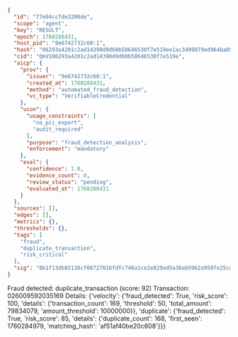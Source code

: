 ```json
{
  "id": "77e04ccfde3200de",
  "scope": "agent",
  "key": "RESULT",
  "epoch": 1760288431,
  "host_pid": "9e6742732c60:1",
  "hash": "06293a4201c2ad14390d9d60b58646530f7e519ee1ac3499879ed964ba05ae45",
  "cid": "QmV106293a4201c2ad14390d9d60b58646530f7e519e",
  "aicp": {
    "prov": {
      "issuer": "9e6742732c60:1",
      "created_at": 1760288431,
      "method": "automated_fraud_detection",
      "vc_type": "VerifiableCredential"
    },
    "ucon": {
      "usage_constraints": [
        "no_pii_export",
        "audit_required"
      ],
      "purpose": "fraud_detection_analysis",
      "enforcement": "mandatory"
    },
    "eval": {
      "confidence": 1.0,
      "evidence_count": 0,
      "review_status": "pending",
      "evaluated_at": 1760288431
    }
  },
  "sources": [],
  "edges": [],
  "metrics": {},
  "thresholds": {},
  "tags": [
    "fraud",
    "duplicate_transaction",
    "risk_critical"
  ],
  "sig": "0b1f13db02136cf08727016fdfc746a1ce2e829ad5a36ab5962a958fe25cdf41"
}
```

Fraud detected: duplicate_transaction (score: 92)
Transaction: 026009592035169
Details: {'velocity': {'fraud_detected': True, 'risk_score': 100, 'details': {'transaction_count': 169, 'threshold': 50, 'total_amount': 79834079, 'amount_threshold': 10000000}}, 'duplicate': {'fraud_detected': True, 'risk_score': 85, 'details': {'duplicate_count': 168, 'first_seen': 1760284979, 'matching_hash': 'af51af40be20c608'}}}